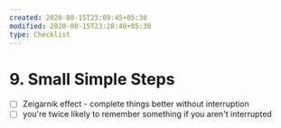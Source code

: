 ```yaml
---
created: 2020-08-15T23:09:45+05:30
modified: 2020-08-15T23:28:40+05:30
type: Checklist
---
```


# 9.  Small Simple Steps

- [ ] Zeigarnik effect - complete things better without interruption
- [ ] you're twice likely to remember something if you aren't interrupted